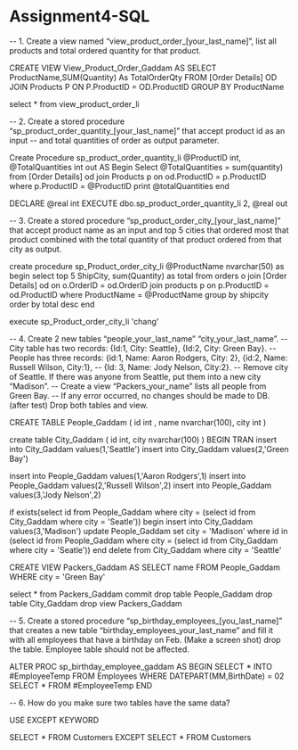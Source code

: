# Assignment4-SQL


-- 1. Create a view named “view_product_order_[your_last_name]”, list all products and total ordered quantity for that product.

CREATE VIEW View_Product_Order_Gaddam
AS
SELECT ProductName,SUM(Quantity) As TotalOrderQty 
FROM [Order Details] OD JOIN Products P ON P.ProductID = OD.ProductID
GROUP BY ProductName


select * from view_product_order_li

-- 2. Create a stored procedure “sp_product_order_quantity_[your_last_name]” that accept product id as an input 
-- and total quantities of order as output parameter.


Create Procedure sp_product_order_quantity_li
@ProductID int,
@TotalQuantities int out
AS
Begin 
Select @TotalQuantities = sum(quantity) 
from [Order Details] od join Products p on od.ProductID = p.ProductID
where p.ProductID = @ProductID
print @totalQuantities
end

DECLARE @real int
EXECUTE dbo.sp_product_order_quantity_li 2, @real out




-- 3. Create a stored procedure “sp_product_order_city_[your_last_name]” that accept product name as an input and top 5 cities that ordered most that product combined with the total quantity of that product ordered from that city as output.


create procedure sp_Product_order_city_li 
@ProductName nvarchar(50)
as 
begin 
select top 5 ShipCity, sum(Quantity) as total
from orders o join [Order Details] od on o.OrderID = od.OrderID join products p on p.ProductID = od.ProductID
where ProductName = @ProductName
group by shipcity
order by total desc
end


execute sp_Product_order_city_li 'chang'


-- 4. Create 2 new tables “people_your_last_name” “city_your_last_name”. 
-- City table has two records: {Id:1, City: Seattle}, {Id:2, City: Green Bay}. 
-- People has three records: {id:1, Name: Aaron Rodgers, City: 2}, {id:2, Name: Russell Wilson, City:1}, 
-- {Id: 3, Name: Jody Nelson, City:2}. 
-- Remove city of Seattle. If there was anyone from Seattle, put them into a new city “Madison”. 
-- Create a view “Packers_your_name” lists all people from Green Bay. 
-- If any error occurred, no changes should be made to DB. (after test) Drop both tables and view.



CREATE TABLE People_Gaddam
(
id int ,
name nvarchar(100),
city int
)

create table City_Gaddam
(
id int,
city nvarchar(100)
)
BEGIN TRAN 
insert into City_Gaddam values(1,'Seattle')
insert into City_Gaddam values(2,'Green Bay')

insert into People_Gaddam values(1,'Aaron Rodgers',1)
insert into People_Gaddam values(2,'Russell Wilson',2)
insert into People_Gaddam values(3,'Jody Nelson',2)

if exists(select id from People_Gaddam where city = (select id from City_Gaddam where city = 'Seatle'))
begin
insert into City_Gaddam values(3,'Madison')
update People_Gaddam
set city = 'Madison'
where id in (select id from People_Gaddam where city = (select id from City_Gaddam where city = 'Seatle'))
end
delete from City_Gaddam where city = 'Seattle'

CREATE VIEW Packers_Gaddam
AS
SELECT name FROM People_Gaddam WHERE city = 'Green Bay'

select * from Packers_Gaddam
commit
drop table People_Gaddam
drop table City_Gaddam
drop view Packers_Gaddam


-- 5. Create a stored procedure “sp_birthday_employees_[you_last_name]” that creates a new table “birthday_employees_your_last_name” and fill it with all employees that have a birthday on Feb. (Make a screen shot) drop the table. Employee table should not be affected.


ALTER PROC sp_birthday_employee_gaddam
AS
BEGIN
SELECT * INTO #EmployeeTemp
FROM Employees WHERE DATEPART(MM,BirthDate) = 02
SELECT * FROM #EmployeeTemp
END


-- 6. How do you make sure two tables have the same data?

USE EXCEPT KEYWORD

SELECT * FROM Customers
EXCEPT
SELECT * FROM Customers
